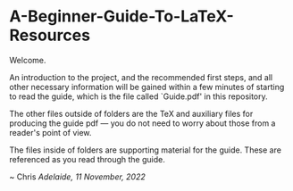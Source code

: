 # A-Beginner-Guide-To-LaTeX-Resources

Welcome.

An introduction to the project, and the recommended first steps, and all other necessary information will be gained within a few minutes of starting to read the guide, which is the file called `Guide.pdf' in this repository.

The other files outside of folders are the TeX and auxiliary files for producing the guide pdf — you do not need to worry about those from a reader's point of view.

The files inside of folders are supporting material for the guide. These are referenced as you read through the guide.

~ Chris
_Adelaide, 11 November, 2022_